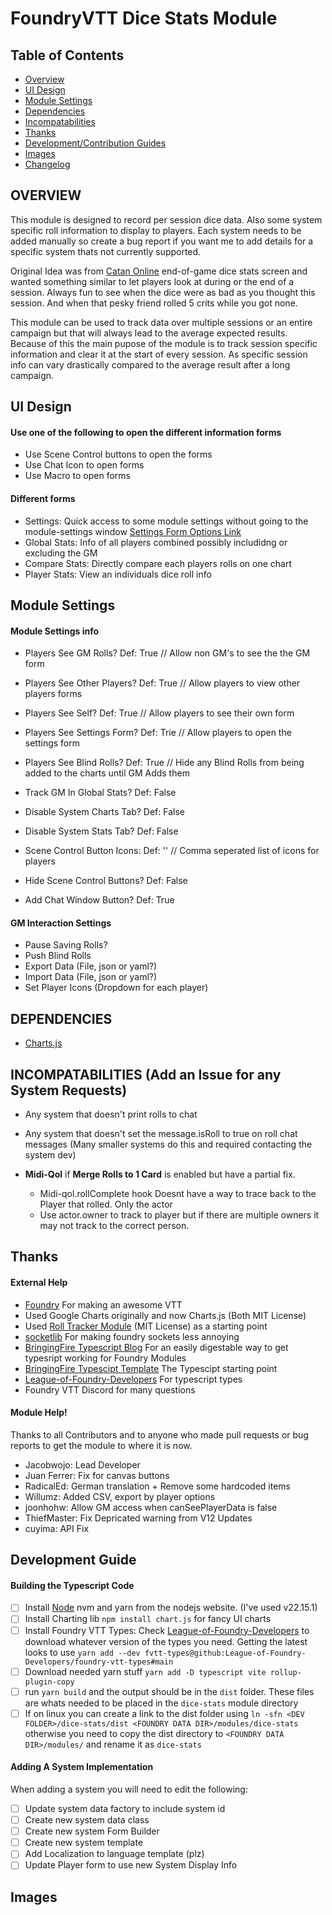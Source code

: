 # FoundryVTT Dice Stats Module

## Table of Contents
- [Overview]()
- [UI Design]()
- [Module Settings]()
- [Dependencies]()
- [Incompatabilities]()
- [Thanks]()
- [Development/Contribution Guides]()
- [Images]()
- [Changelog]()

## OVERVIEW
This module is designed to record per session dice data. Also some system specific roll information to display to players. 
Each system needs to be added manually so create a bug report if you want me to add details for a specific system thats not currently supported.

Original Idea was from [Catan Online](https://colonist.io/) end-of-game dice stats screen and wanted something similar to let players look at during or the end of a session.
Always fun to see when the dice were as bad as you thought this session. And when that pesky friend rolled 5 crits while you got none. 

This module can be used to track data over multiple sessions or an entire campaign but that will always lead to the average expected results. 
Because of this the main pupose of the module is to track session specific information and clear it at the start of every session. As specific session info can 
vary drastically compared to the average result after a long campaign. 

## UI Design
#### Use one of the following to open the different information forms
- Use Scene Control buttons to open the forms
- Use Chat Icon to open forms
- Use Macro to open forms
  
#### Different forms
- Settings: Quick access to some module settings without going to the module-settings window [Settings Form Options Link](#gm-interaction-settings)
- Global Stats: Info of all players combined possibly includidng or excluding the GM
- Compare Stats: Directly compare each players rolls on one chart
- Player Stats: View an individuals dice roll info

## Module Settings
#### Module Settings info
- Players See GM Rolls?         Def: True    // Allow non GM's to see the the GM form
- Players See Other Players?    Def: True    // Allow players to view other players forms
- Players See Self?             Def: True    // Allow players to see their own form
- Players See Settings Form?    Def: Trie    // Allow players to open the settings form

- Players See Blind Rolls?      Def: True    // Hide any Blind Rolls from being added to the charts until GM Adds them
- Track GM In Global Stats?     Def: False

- Disable System Charts Tab?    Def: False
- Disable System Stats Tab?     Def: False

- Scene Control Button Icons:   Def: ''      // Comma seperated list of icons for players
- Hide Scene Control Buttons?   Def: False
- Add Chat Window Button?       Def: True

#### GM Interaction Settings
- Pause Saving Rolls?
- Push Blind Rolls
- Export Data (File, json or yaml?)
- Import Data (File, json or yaml?)
- Set Player Icons (Dropdown for each player)

## DEPENDENCIES 
- [Charts.js](https://www.chartjs.org)
  
## INCOMPATABILITIES (Add an Issue for any System Requests)
- Any system that doesn't print rolls to chat
- Any system that doesn't set the message.isRoll to true on roll chat messages (Many smaller systems do this and required contacting the system dev)

- **Midi-Qol** if **Merge Rolls to 1 Card** is enabled but have a partial fix. 
    - Midi-qol.rollComplete hook Doesnt have a way to trace back to the Player that rolled. Only the actor
    - Use actor.owner to track to player but if there are multiple owners it may not track to the correct person.

## Thanks
#### External Help
- [Foundry][1] For making an awesome VTT
- Used Google Charts originally and now Charts.js (Both MIT License)
- Used [Roll Tracker Module][2] (MIT License) as a starting point
- [socketlib][3] For making foundry sockets less annoying
- [BringingFire Typescript Blog][4] For an easily digestable way to get typesript working for Foundry Modules
- [BringingFire Typescipt Template][5]  The Typescipt starting point
- [League-of-Foundry-Developers][6] For typescript types
- Foundry VTT Discord for many questions

#### Module Help!
Thanks to all Contributors and to anyone who made pull requests or bug reports to get the module to where it is now.
- Jacobwojo: Lead Developer
- Juan Ferrer: Fix for canvas buttons
- RadicalEd: German translation + Remove some hardcoded items
- Willumz: Added CSV, export by player options
- joonhohw: Allow GM access when canSeePlayerData is false
- ThiefMaster: Fix Depricated warning from V12 Updates
- cuyima: API Fix

## Development Guide 
#### Building the Typescript Code 
- [ ] Install [Node][7] nvm and yarn from the nodejs website. (I've used v22.15.1)
- [ ] Install Charting lib `npm install chart.js` for fancy UI charts
- [ ] Install Foundry VTT Types: Check [League-of-Foundry-Developers][6] to download whatever version of the types you need. Getting the latest looks to use `yarn add --dev fvtt-types@github:League-of-Foundry-Developers/foundry-vtt-types#main`
- [ ] Download needed yarn stuff `yarn add -D typescript vite rollup-plugin-copy`
- [ ] run `yarn build` and the output should be in the `dist` folder. These files are whats needed to be placed in the `dice-stats` module directory
- [ ] If on linux you can create a link to the dist folder using `ln -sfn <DEV FOLDER>/dice-stats/dist <FOUNDRY DATA DIR>/modules/dice-stats` otherwise you need to copy the dist directory to `<FOUNDRY DATA DIR>/modules/` and rename it as `dice-stats`

#### Adding A System Implementation
When adding a system you will need to edit the following:
- [ ] Update system data factory to include system id
- [ ] Create new system data class
- [ ] Create new system Form Builder
- [ ] Create new system template
- [ ] Add Localization to language template (plz)
- [ ] Update Player form to use new System Display Info

## Images

[1]: https://foundryvtt.com/
[2]: https://foundryvtt.com/packages/roll-tracker
[3]: https://github.com/manuelVo/foundryvtt-socketlib
[4]: https://bringingfire.com/blog/intro-to-foundry-module-development
[5]: https://github.com/BringingFire/foundry-module-ts-template
[6]: https://github.com/League-of-Foundry-Developers/foundry-vtt-types
[7]: https://nodejs.org/en/download
